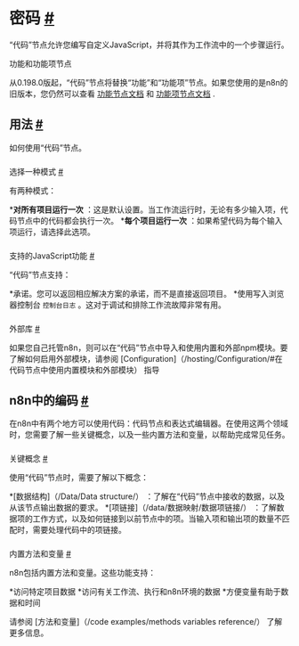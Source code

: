 


 密码
 [#](#代码 "永久链接")
===================================



 “代码”节点允许您编写自定义JavaScript，并将其作为工作流中的一个步骤运行。
 




 功能和功能项节点
 



 从0.198.0版起，“代码”节点将替换“功能”和“功能项”节点。如果您使用的是n8n的旧版本，您仍然可以查看
 [功能节点文档](https://github.com/n8n-io/n8n-docs/blob/67935ad2528e2e30d7984ea917e4af2910a096ec/docs/integrations/builtin/core-nodes/n8n-nodes-base.function.md) 
 和
 [功能项节点文档](https://github.com/n8n-io/n8n-docs/blob/67935ad2528e2e30d7984ea917e4af2910a096ec/docs/integrations/builtin/core-nodes/n8n-nodes-base.functionItem.md) 
 .
 




 用法
 [#](#用法 "永久链接")
-------------------------------------



 如何使用“代码”节点。
 


### 
 选择一种模式
 [#](#选择模式 "永久链接")



 有两种模式：
 


***对所有项目运行一次**
 ：这是默认设置。当工作流运行时，无论有多少输入项，代码节点中的代码都会执行一次。
***每个项目运行一次**
 ：如果希望代码为每个输入项运行，请选择此选项。


### 
 支持的JavaScript功能
 [#](#支持的javascript功能 "永久链接")



 “代码”节点支持：
 


*承诺。您可以返回相应解决方案的承诺，而不是直接返回项目。
*使用写入浏览器控制台
 `控制台日志`
 。这对于调试和排除工作流故障非常有用。


### 
 外部库
 [#](#外部库 "永久链接")



 如果您自己托管n8n，则可以在“代码”节点中导入和使用内置和外部npm模块。要了解如何启用外部模块，请参阅
 [Configuration]（/hosting/Configuration/#在代码节点中使用内置模块和外部模块）
 指导
 



 n8n中的编码
 [#](#coding-in-n8n "永久链接")
-----------------------------------------------------



 在n8n中有两个地方可以使用代码：代码节点和表达式编辑器。在使用这两个领域时，您需要了解一些关键概念，以及一些内置方法和变量，以帮助完成常见任务。
 


### 
 关键概念
 [#](#关键概念 "永久链接")



 使用“代码”节点时，需要了解以下概念：
 


*[数据结构]（/Data/Data structure/）
 ：了解在“代码”节点中接收的数据，以及从该节点输出数据的要求。
*[项链接]（/data/数据映射/数据项链接/）
 ：了解数据项的工作方式，以及如何链接到以前节点中的项。当输入项和输出项的数量不匹配时，需要处理代码中的项链接。


### 
 内置方法和变量
 [#](#内置方法和变量 "永久链接")



 n8n包括内置方法和变量。这些功能支持：
 


*访问特定项目数据
*访问有关工作流、执行和n8n环境的数据
*方便变量有助于数据和时间



 请参阅
 [方法和变量]（/code examples/methods variables reference/）
 了解更多信息。
 




